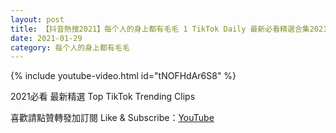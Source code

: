 ```yaml
---
layout: post
title: 【抖音熱搜2021】每个人的身上都有毛毛 1 TikTok Daily 最新必看精選合集2021 01 29
date: 2021-01-29
category: 每个人的身上都有毛毛
---
```


{% include youtube-video.html id="tNOFHdAr6S8" %}

2021必看 最新精選 Top TikTok Trending Clips

喜歡請點贊轉發加訂閱 Like & Subscribe：[YouTube](https://www.youtube.com/channel/UCAoR7VcanIPd04uEq_GIylA/videos)

